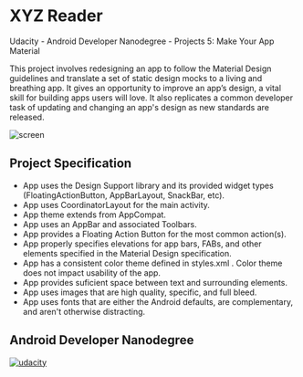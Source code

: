 # XYZ Reader
Udacity - Android Developer Nanodegree - Projects 5: Make Your App Material

This project involves redesigning an app to follow the Material Design guidelines and translate a set of static design mocks to a living and breathing app. It gives an opportunity to improve an app’s design, a vital skill for building apps users will love. It also replicates a common developer task of updating and changing an app's design as new standards are released.

![screen](../master/art/screenshot.jpg)


## Project Specification

* App uses the Design Support library and its provided widget types (FloatingActionButton, AppBarLayout, SnackBar, etc).
* App uses CoordinatorLayout for the main activity.
* App theme extends from AppCompat.
* App uses an AppBar and associated Toolbars.
* App provides a Floating Action Button for the most common action(s).
* App properly specifies elevations for app bars, FABs, and other elements specified in the Material Design specification.
* App has a consistent color theme defined in styles.xml . Color theme does not impact usability of the app.
* App provides suficient space between text and surrounding elements.
* App uses images that are high quality, specific, and full bleed.
* App uses fonts that are either the Android defaults, are complementary, and aren't otherwise distracting.


## Android Developer Nanodegree
[![udacity][1]][2]

[1]: ../master/art/nanodegree-logo.png
[2]: https://www.udacity.com/course/android-developer-nanodegree--nd801